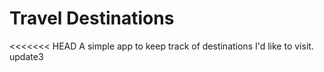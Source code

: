 # Travel Destinations

<<<<<<< HEAD
A simple app to keep track of destinations I'd like to visit.
update3
